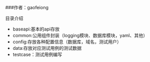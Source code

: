 ###作者：gaofeiong


目录介绍

- baseapi:基本的api存放
- common:公用组件封装（logging模块、数据库模块，yaml、其他）
- config:存放各种配置信息（数据库，域名，测试用户）
- data:存放对应测试用例的测试数据
- testcase：测试用例编写





